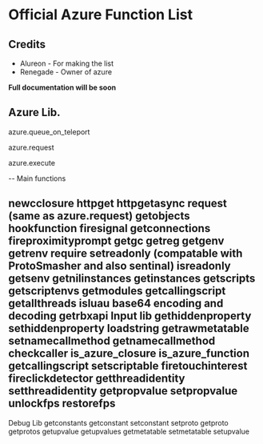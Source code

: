 # Official Azure Function List


## Credits
* Alureon -  For making the list
* Renegade - Owner of azure

**Full documentation will be soon**




## Azure Lib.
azure.queue_on_teleport

azure.request

azure.execute


-- Main functions

newcclosure
httpget
httpgetasync
request (same as azure.request)
getobjects
hookfunction
firesignal
getconnections
fireproximityprompt
getgc
getreg
getgenv
getrenv
require
setreadonly (compatable with ProtoSmasher and also sentinal)
isreadonly
getsenv
getnilinstances
getinstances
getscripts
getscriptenvs
getmodules
getcallingscript
getallthreads
isluau
base64 encoding and decoding
getrbxapi
Input lib
gethiddenproperty
sethiddenproperty
loadstring
getrawmetatable
setnamecallmethod
getnamecallmethod
checkcaller
is_azure_closure
is_azure_function
getcallingscript
setscriptable
firetouchinterest
fireclickdetector
getthreadidentity
setthreadidentity
getpropvalue
setpropvalue
unlockfps
restorefps
---

Debug Lib
getconstants
getconstant
setconstant
setproto
getproto
getprotos
getupvalue
getupvalues
getmetatable
setmetatable
setupvalue


